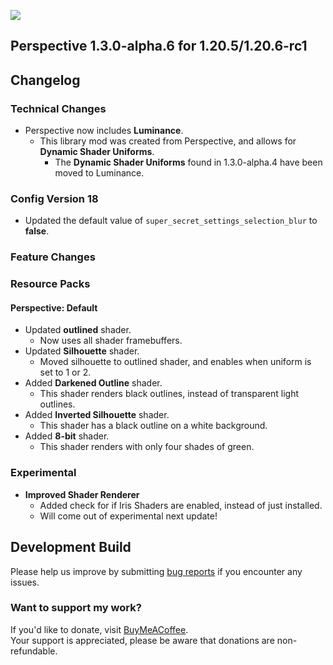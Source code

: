 ![](https://mclegoman.com/images/a/a7/Perspective_Development_Logo.png)  
## Perspective 1.3.0-alpha.6 for 1.20.5/1.20.6-rc1


## Changelog  
### Technical Changes  
- Perspective now includes **Luminance**.  
  - This library mod was created from Perspective, and allows for **Dynamic Shader Uniforms**.  
    - The **Dynamic Shader Uniforms** found in 1.3.0-alpha.4 have been moved to Luminance.  
### Config Version 18  
- Updated the default value of `super_secret_settings_selection_blur` to **false**.  
### Feature Changes  
### Resource Packs  
#### Perspective: Default  
- Updated **outlined** shader.  
  - Now uses all shader framebuffers.  
- Updated **Silhouette** shader.  
  - Moved silhouette to outlined shader, and enables when uniform is set to 1 or 2.  
- Added **Darkened Outline** shader.  
  - This shader renders black outlines, instead of transparent light outlines.  
- Added **Inverted Silhouette** shader.  
  - This shader has a black outline on a white background.  
- Added **8-bit** shader.  
  - This shader renders with only four shades of green.  
### Experimental
- **Improved Shader Renderer**  
  - Added check for if Iris Shaders are enabled, instead of just installed.  
  - Will come out of experimental next update!  

## Development Build  
Please help us improve by submitting [bug reports](https://github.com/MCLegoMan/Perspective/issues) if you encounter any issues.  

### Want to support my work?  
If you'd like to donate, visit [BuyMeACoffee](https://www.buymeacoffee.com/mclegoman).  
Your support is appreciated, please be aware that donations are non-refundable.  